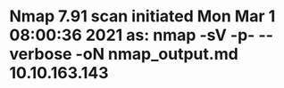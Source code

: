 # Nmap 7.91 scan initiated Mon Mar  1 08:00:36 2021 as: nmap -sV -p- --verbose -oN nmap_output.md 10.10.163.143
